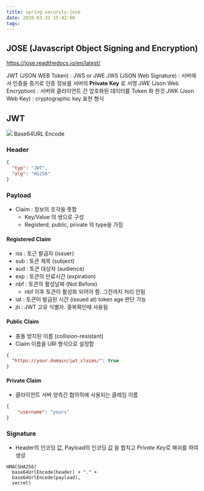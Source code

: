 ```yaml
---
title: spring-security-jose
date: 2020-03-31 15:42:00
tags:
---
```


## JOSE (Javascript Object Signing and Encryption)
https://jose.readthedocs.io/en/latest/

JWT (JSON WEB Token) : JWS or JWE
JWS (JSON Web Signature) : 서버에서 인증을 증거로 인증 정보를 서버의 **Private Key** 로 서명
JWE (Json Web Encryption) : 서버와 클라이언트 간 암호화된 데이터를 Token 화 한것
JWK (Json Web Key) : cryptographic key 표현 형식


## JWT
![](/images/springboot/security/jose/jwt.png)
Base64URL Encode

### Header
```json
{
  "typ": "JWT",
  "alg": "HS256"
}
```

### Payload
- Claim : 정보의 조각을 뜻함
    - Key/Value 의 쌍으로 구성
    - Registerd, public, private 의 type을 가짐



#### Registered Claim
- iss : 토근 발급자 (issuer)
- sub : 토큰 제목 (subject)
- aud : 토큰 대상자 (audience)
- exp : 토큰의 만료시간 (expiration)
- nbf : 토큰의 활성날짜 (Not Before)
    - nbf 이후 토큰이 활성화 되어야 함. 그전까지 처리 안됨
- iat : 토큰이 발급된 시간 (issued at) token age 판단 가능
- jti : JWT 고유 식별자. 중복확인때 사용됨

#### Public Claim
- 충돌 방지된 이름 (collision-resistant)
- Claim 이름을 URI 형식으로 설정함

```json
{
  "https://your.domain/jwt_claims/": true
}
```

#### Private Claim
- 클라이언트 서버 양측간 협의하에 사용되는 클레임 이름

```json
{
    "username": "yours"
}
```

### Signature
- Header의 인코딩 값, Payload의 인코딩 값 을 합치고 *Private Key*로 해쉬를 하여 생성

```text
HMACSHA256(
  base64UrlEncode(header) + "." +
  base64UrlEncode(payload),
  secret)

```